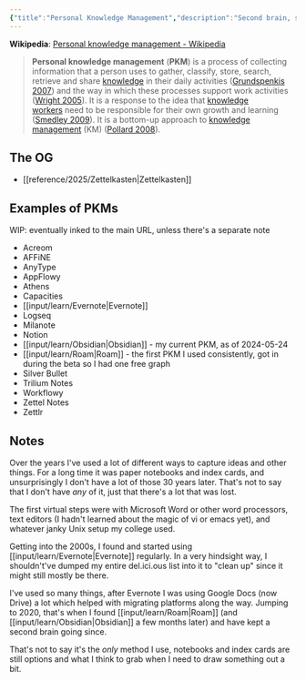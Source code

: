 ```yaml
---
{"title":"Personal Knowledge Management","description":"Second brain, sometimes","date":"2025-08-03T19:45","tags":["PKM","note-taking"],"dg-publish":true,"created":"2025-08-03T15:03:12","updated":"2025-08-28T12:30:25-04:00","aliases":["PKM"],"permalink":"/reference/2025/personal-knowledge-management/","dgPassFrontmatter":true,"noteIcon":"3"}
---
```


**Wikipedia**: [Personal knowledge management - Wikipedia](https://en.wikipedia.org/wiki/Personal_knowledge_management)
> **Personal knowledge management** (**PKM**) is a process of collecting information that a person uses to gather, classify, store, search, retrieve and share [knowledge](https://en.wikipedia.org/wiki/Knowledge "Knowledge") in their daily activities ([Grundspenkis 2007](https://en.wikipedia.org/wiki/Personal_knowledge_management#CITEREFGrundspenkis2007)) and the way in which these processes support work activities ([Wright 2005](https://en.wikipedia.org/wiki/Personal_knowledge_management#CITEREFWright2005)). It is a response to the idea that [knowledge workers](https://en.wikipedia.org/wiki/Knowledge_worker "Knowledge worker") need to be responsible for their own growth and learning ([Smedley 2009](https://en.wikipedia.org/wiki/Personal_knowledge_management#CITEREFSmedley2009)). It is a bottom-up approach to [knowledge management](https://en.wikipedia.org/wiki/Knowledge_management "Knowledge management") (KM) ([Pollard 2008](https://en.wikipedia.org/wiki/Personal_knowledge_management#CITEREFPollard2008)).

## The OG
- [[reference/2025/Zettelkasten\|Zettelkasten]]

## Examples of PKMs

WIP: eventually inked to the main URL, unless there's a separate note

- Acreom
- AFFiNE
- AnyType
- AppFlowy
- Athens
- Capacities
- [[input/learn/Evernote\|Evernote]]
- Logseq
- Milanote
- Notion
- [[input/learn/Obsidian\|Obsidian]] - my current PKM, as of 2024-05-24
- [[input/learn/Roam\|Roam]] - the first PKM I used consistently, got in during the beta so I had one free graph
- Silver Bullet
- Trilium Notes
- Workflowy
- Zettel Notes
- Zettlr

## Notes

Over the years I've used a lot of different ways to capture ideas and other things. For a long time it was paper notebooks and index cards, and unsurprisingly I don't have a lot of those 30 years later. That's not to say that I don't have _any_ of it, just that there's a lot that was lost.

The first virtual steps were with Microsoft Word or other word processors, text editors (I hadn't learned about the magic of vi or emacs yet), and whatever janky Unix setup my college used. 

Getting into the 2000s, I found and started using [[input/learn/Evernote\|Evernote]] regularly. In a very hindsight way, I shouldn't've dumped my entire del.ici.ous list into it to "clean up" since it might still mostly be there.

I've used so many things, after Evernote I was using Google Docs (now Drive) a lot which helped with migrating platforms along the way. Jumping to 2020, that's when I found [[input/learn/Roam\|Roam]] (and [[input/learn/Obsidian\|Obsidian]] a few months later) and have kept a second brain going since.

That's not to say it's the _only_ method I use, notebooks and index cards are still options and what I think to grab when I need to draw something out a bit.
